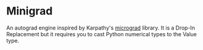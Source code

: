 Minigrad
==========

An autograd engine inspired by Karpathy's
[micrograd](https://github.com/karpathy/micrograd) library. It is a
Drop-In Replacement but it requires you to cast Python numerical types
to the Value type.